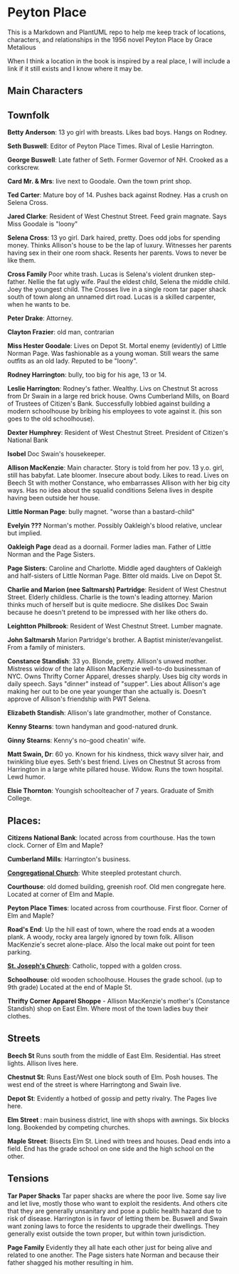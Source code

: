 # Peyton Place

This is a Markdown and PlantUML repo to help me keep track of locations, characters, and relationships
in the 1956 novel Peyton Place by Grace Metalious

When I think a location in the book is inspired by a real place, I will include a link if it still exists
and I know where it may be.


## Main Characters



## Townfolk

**Betty Anderson**: 13 yo girl with breasts. Likes bad boys. Hangs on Rodney.

**Seth Buswell**: Editor of Peyton Place Times. Rival of Leslie Harrington.

**George Buswell**: Late father of Seth. Former Governor of NH. Crooked as a corkscrew.

**Card Mr. & Mrs**: live next to Goodale. Own the town print shop.

**Ted Carter**: Mature boy of 14. Pushes back against Rodney. Has a crush on Selena Cross.

**Jared Clarke**: Resident of West Chestnut Street. Feed grain magnate. Says Miss Goodale is "loony"

**Selena Cross**: 13 yo girl. Dark haired, pretty. Does odd jobs for spending money. Thinks Allison's house to be the lap of luxury.
Witnesses her parents having sex in their one room shack. Resents her parents. Vows to never be like them.

**Cross Family**
Poor white trash. Lucas is Selena's violent drunken step-father. Nellie the fat ugly wife. Paul the eldest child, Selena the middle child. Joey the youngest child.
The Crosses live in a single room tar paper shack south of town along an unnamed dirt road. Lucas is a skilled carpenter, when he wants to be.

**Peter Drake**: Attorney.

**Clayton Frazier**: old man, contrarian

**Miss Hester Goodale**: Lives on Depot St. Mortal enemy (evidently) of Little Norman Page. Was fashionable as a young woman. Still
wears the same outfits as an old lady. Reputed to be "loony".

**Rodney Harrington**: bully, too big for his age, 13 or 14.

**Leslie Harrington**: Rodney's father. Wealthy. Livs on Chestnut St across from Dr Swain in a large red brick house.
Owns Cumberland Mills, on Board of Trustees of Citizen's Bank. Successfully lobbied against building a modern schoolhouse
by bribing his employees to vote against it. (his son goes to the old schoolhouse).

**Dexter Humphrey**: Resident of West Chestnut Street. President of Citizen's National Bank

**Isobel** Doc Swain's housekeeper. 

**Allison MacKenzie**: Main character. Story is told from her pov. 13 y.o. girl, still has babyfat. Late bloomer. Insecure about body. Likes to read. Lives on Beech St
with mother Constance, who embarrasses Allison with her big city ways. Has no idea about the squalid conditions Selena lives in
despite having been outside her house.

**Little Norman Page**: bully magnet. "worse than a bastard-child"

**Evelyin ???** Norman's mother. Possibly Oakleigh's blood relative, unclear but implied.

**Oakleigh Page** dead as a doornail. Former ladies man. Father of Little Norman and the Page Sisters.

**Page Sisters**: Caroline and Charlotte. Middle aged daughters of Oakleigh and half-sisters of Little Norman Page. Bitter old maids. 
Live on Depot St.

**Charlie and Marion (nee Saltmarsh) Partridge**: Resident of West Chestnut Street. Elderly childless. Charlie is the town's leading attorney. Marion
thinks much of herself but is quite mediocre. She dislikes Doc Swain because he doesn't pretend to be impressed with her like others
do.

**Leightton Philbrook**: Resident of West Chestnut Street. Lumber magnate.

**John Saltmarsh** Marion Partridge's brother. A Baptist minister/evangelist. From a family of ministers.

**Constance Standish**: 33 yo. Blonde, pretty. Allison's unwed mother. Mistress widow of the late Allison MacKenzie well-to-do businessman
of NYC. Owns Thrifty Corner Apparel, dresses sharply. Uses big city words in daily speech. Says "dinner" instead of "supper". Lies about
Allison's age making her out to be one year younger than she actually is. Doesn't approve of Allison's friendship with PWT Selena.

**Elizabeth Standish**: Allison's late grandmother, mother of Constance.

**Kenny Stearns**: town handyman and good-natured drunk.

**Ginny Stearns**: Kenny's no-good cheatin' wife.

**Matt Swain, Dr**: 60 yo. Known for his kindness, thick wavy silver hair, and twinkling blue eyes. Seth's best friend. Lives on Chestnut
St across from Harrington in a large white pillared house. Widow. Runs the town hospital. Lewd humor.

**Elsie Thornton**: Youngish schoolteacher of 7 years. Graduate of Smith College.




## Places:


**Citizens National Bank**: located across from courthouse. Has the town clock. Corner of Elm and Maple?

**Cumberland Mills**: Harrington's business.

[**Congregational Church**](https://maps.app.goo.gl/Vod1g2HWYf1yBtrb8): White steepled protestant church.

**Courthouse**: old domed building, greenish roof. Old men congregate here. Located at corner of Elm and Maple.

**Peyton Place Times**: located across from courthouse.  First floor. Corner of Elm and Maple?

**Road's End**: Up the hill east of town, where the road ends at a wooden plank. A woody, rocky area largely ignored by
town folk. Allison MacKenzie's secret alone-place. Also the local make out point for teen parking.

[**St. Joseph's Church**](https://maps.app.goo.gl/xPiAnfgjac5kMdfK8): Catholic, topped with a golden cross.

**Schoolhouse**: old wooden schoolhouse. Houses the grade school. (up to 9th grade) Located at the end of Maple St.

**Thrifty Corner Apparel Shoppe** - Allison MacKenzie's mother's (Constance Standish) shop on East Elm. Where most
of the town ladies buy their clothes. 


## Streets
**Beech St** Runs south from the middle of East Elm. Residential. Has street lights. Allison lives here.

**Chestnut St**: Runs East/West one block south of Elm. Posh houses. The west end of the street is where Harringtong
and Swain live.

**Depot St**: Evidently a hotbed of gossip and petty rivalry. The Pages live here.

**Elm Street** : main business district, line with shops with awnings. Six blocks long. Bookended by competing churches.

**Maple Street**: Bisects Elm St. Lined with trees and houses. Dead ends into a field. End has the grade school
on one side and the high school on the other.


## Tensions

**Tar Paper Shacks**
Tar paper shacks are where the poor live. Some say live and let live, mostly those who want to exploit the residents. And others cite
that they are generally unsanitary and pose a public health hazard due to risk of disease. Harrington is in favor of letting them be.
Buswell and Swain want zoning laws to force the residents to upgrade their dwellings. They generally exist outside the town proper, but
within town jurisdiction.

**Page Family** Evidently they all hate each other just for being alive and related to one another. The Page sisters hate Norman and
because their father shagged his mother resulting in him. 